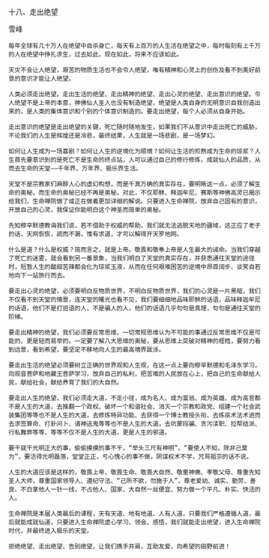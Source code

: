 十八、走出绝望

雪峰


    每年全球有几十万人在绝望中自杀身亡，每天有上百万的人生活在绝望之中，每时每刻有上千万的人在绝望中挣扎求生，过去如此，现在如此，将来不应该如此。

    天灾不会让人绝望，艰苦的物质生活也不会令人绝望，唯有精神和心灵上的创伤及看不到美好前景的意识才能让人绝望。

    人类必须走出绝望。走出生活的绝望、走出精神的绝望、走出心灵的绝望、走出意识的绝望。令人绝望不是上帝的本意，神佛仙人圣人也没有制造绝望，绝望是人类自身的无明意识自我创造出来的，是人类的集体意识和个别的个体意识制造的。要走出绝望，每个人必须从自身开始。

    走出意识的绝望是走出绝望的关键，死亡随时随地发生，如果我们不从意识中走出死亡的威胁，不论我们的人生是辉煌还是冷悲，最终结果，人生就是一场悲剧，是一场梦幻。

    如何让人生成为一场喜剧？如何让人生的逆境化为顺境？如何让生活的煎熬成为生命的琼浆？人生首先要意识到的是死亡不是生命的终点站，人可以通过自己的修行修炼，成就仙人的品质，从而去生命的天堂——千年界、万年界、极乐界生活。

    天堂不是宗教家们麻醉人心的虚幻构想，而是千真万确的真实存在，要明晰这一点，必须了解生命的奥秘，而生命的奥秘已经不再是奥秘，对此，不仅耶稣、释迦牟尼、赛斯等神佛高灵已揭示给我们，生命禅院做了或正在做着更加详细的解说。只要进入生命禅院，放弃自己固有的意识，开放自己的心灵，我保证你能明白这个神圣而简单的奥秘。

    先知穆罕默德教诲我们说，若不借助于权威的帮助，我们就无法逃脱天地的疆域，这正应了老子的话，天网恢恢，疏而不漏，惟有求道，才可以解得开天罗地网。

    什么是道？什么是权威？简而言之，就是上帝。敬畏和敬奉上帝是人生最大的诫命。当我们穿越了死亡的迷雾，就会看到另一番景象，当我们明白了天堂的真实存在，并获悉通往天堂的途径时，短暂人生的酸甜苦辣都会化为琼浆玉液，从而在任何艰难困苦的逆境中昂首阔步、谈笑自若地向下一站旅行而去。

    要走出心灵的绝望，必须要明白反物质世界，不明白反物质世界，我们的心灵是一片黑暗，我们不仅看不到天堂的情景，连天堂的曙光也看不见，我们要细细地品味耶稣的话语，品味释迦牟尼的话语，他们不是打诳语的人，不是骗人的人，他们的话语几乎句句是真理，句句是通往天堂的阶梯。

    要走出精神的绝望，我们必须要反常思维，一切常规思维认为不可能的事通过反常思维不仅是可能的，更是轻而易举的。一定要了解八大思维的奥秘，要从思维上突破对精神的桎梏，要努力看到远景，看到希望，要坚定不移地向人生的最高境界跋涉。

    要走出生活的绝望必须要树立正确的世界观和人生观，在这一点上要向穆罕默德和毛泽东学习，向观音菩萨和地藏王菩萨学习，放弃自己的私利，把苦难的人民放在心上，把自己的生命献给人民，献给社会，献给养育了我们的大自然。

    要走出人生的绝望，我们必须走大道，不走小径，成为名人、成为富翁、成为英雄、成为高官都不是人生的大道，去推翻一个政权、破坏一个和谐社会、消灭一个宗教和政党、组建一个社会武装集团等等也不是人生的大道，去修炼特异功能、去获得一个博士教授头衔、去练巫术法术进而去求签算命、打卦问卜、请神送鬼等等也不是人生的大道，去坑蒙拐骗、贪污渎职、拉帮结派、行私舞弊等等，等等不仅不是人生的大道，更是人生的邪道。

    要干就干光明正大的事，偷偷摸摸的事不干，“举头三尺有神明”，“要使人不知，除非己莫为”，要活得光明磊落，堂堂正正，亏心愧心的事不做，阴谋权术不学，咒骂祖宗的话不说。

    人生的大道应该是这样的，敬畏上帝、敬畏生命、敬畏大自然、敬重神佛、孝敬父母、尊重先知圣人大师，尊重国家领导人、遵纪守法、“己所不欲，勿施于人”，尊老爱幼、诚实、勤劳、善良、不白拿他人一针一线，不占他人、国家、大自然一丝便宜、努力做一个平凡、朴实、快活的人。

    生命禅院是本届人类最后的课程，天有天道、地有地道、人有人道，只要我们严格遵循人道，最后就能成就仙道，只要进入生命禅院虚心学习、领会、感悟，我们就能走出绝望，进入生命禅院时代，并最终进入极乐的天堂。

    拒绝绝望、走出绝望、告别绝望，让我们携手并肩，互助友爱，向希望的田野前进！



